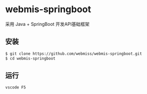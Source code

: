 # webmis-springboot
采用 Java + SpringBoot 开发API基础框架

## 安装

```bash
$ git clone https://github.com/webmiss/webmis-springboot.git
$ cd webmis-springboot
```

## 运行

```bash
vscode F5
```
